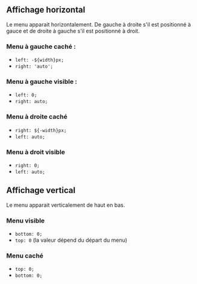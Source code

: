 ## Affichage horizontal

Le menu apparait horizontalement. De gauche à droite s'il est positionné à gauce et de droite à gauche s'il est positionné à droit.

### Menu à gauche caché :
  - `left: -${width}px;`
  - `right: 'auto';`
### Menu à gauche visible :
  - `left: 0;`
  - `right: auto;`
### Menu à droite caché
  - `right: ${-width}px;`
  - `left: auto;`
### Menu à droit visible
  - `right: 0;`
  - `left: auto;`

## Affichage vertical

Le menu apparait verticalement de haut en bas.

### Menu visible
  - `bottom: 0;`
  - `top: 0` (la valeur dépend du départ du menu)


### Menu caché
  - `top: 0;`
  - `bottom: 0;`

